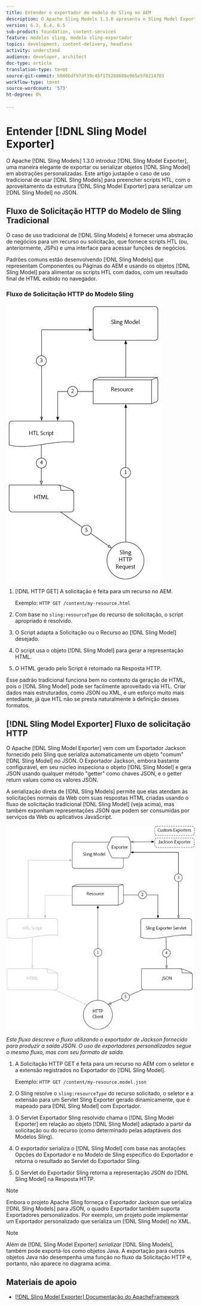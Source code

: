 ```yaml
---
title: Entender o exportador de modelo do Sling no AEM
description: O Apache Sling Models 1.3.0 apresenta o Sling Model Exporter, uma maneira elegante de exportar ou serializar objetos do Sling Model em abstrações personalizadas. Este artigo justapõe o caso de uso tradicional de usar Modelos do Sling para preencher scripts HTL, com o aproveitamento da estrutura do Exportador do Modelo do Sling para serializar um Modelo do Sling em JSON.
version: 6.3, 6.4, 6.5
sub-product: foundation, content-services
feature: modelos sling, modelo sling-exportador
topics: development, content-delivery, headless
activity: understand
audience: developer, architect
doc-type: article
translation-type: tm+mt
source-git-commit: b040bdf97df39c45f175288608e965e5f0214703
workflow-type: tm+mt
source-wordcount: '573'
ht-degree: 0%

---
```



# Entender [!DNL Sling Model Exporter]

O Apache [!DNL Sling Models] 1.3.0 introduz [!DNL Sling Model Exporter], uma maneira elegante de exportar ou serializar objetos [!DNL Sling Model] em abstrações personalizadas. Este artigo justapõe o caso de uso tradicional de usar [!DNL Sling Models] para preencher scripts HTL, com o aproveitamento da estrutura [!DNL Sling Model Exporter] para serializar um [!DNL Sling Model] no JSON.

## Fluxo de Solicitação HTTP do Modelo de Sling Tradicional

O caso de uso tradicional de [!DNL Sling Models] é fornecer uma abstração de negócios para um recurso ou solicitação, que fornece scripts HTL (ou, anteriormente, JSPs) e uma interface para acessar funções de negócios.

Padrões comuns estão desenvolvendo [!DNL Sling Models] que representam Componentes ou Páginas do AEM e usando os objetos [!DNL Sling Model] para alimentar os scripts HTL com dados, com um resultado final de HTML exibido no navegador.

### Fluxo de Solicitação HTTP do Modelo Sling

![Fluxo de solicitação do modelo Sling](./assets/understand-sling-model-exporter/sling-model-request-flow.png)

1. [!DNL HTTP GET] A solicitação é feita para um recurso no AEM.

   Exemplo: `HTTP GET /content/my-resource.html`

1. Com base no `sling:resourceType` do recurso de solicitação, o script apropriado é resolvido.

1. O Script adapta a Solicitação ou o Recurso ao [!DNL Sling Model] desejado.

1. O script usa o objeto [!DNL Sling Model] para gerar a representação HTML.

1. O HTML gerado pelo Script é retornado na Resposta HTTP.

Esse padrão tradicional funciona bem no contexto da geração de HTML, pois o [!DNL Sling Model] pode ser facilmente aproveitado via HTL. Criar dados mais estruturados, como JSON ou XML, é um esforço muito mais entediante, já que HTL não se presta naturalmente à definição desses formatos.

## [!DNL Sling Model Exporter] Fluxo de solicitação HTTP

O Apache [!DNL Sling Model Exporter] vem com um Exportador Jackson fornecido pelo Sling que serializa automaticamente um objeto &quot;comum&quot; [!DNL Sling Model] no JSON. O Exportador Jackson, embora bastante configurável, em seu núcleo inspeciona o objeto [!DNL Sling Model] e gera JSON usando qualquer método &quot;getter&quot; como chaves JSON, e o getter return values como os valores JSON.

A serialização direta de [!DNL Sling Models] permite que elas atendam às solicitações normais da Web com suas respostas HTML criadas usando o fluxo de solicitação tradicional [!DNL Sling Model] (veja acima), mas também exponham representações JSON que podem ser consumidas por serviços da Web ou aplicativos JavaScript.

![Fluxo de Solicitação HTTP do Exportador do Modelo Sling](./assets/understand-sling-model-exporter/sling-model-exporter-request-flow.png)

*Este fluxo descreve o fluxo utilizando o exportador de Jackson fornecido para produzir a saída JSON. O uso de exportadores personalizados segue o mesmo fluxo, mas com seu formato de saída.*

1. A Solicitação HTTP GET é feita para um recurso no AEM com o seletor e a extensão registrados no Exportador do [!DNL Sling Model].

   Exemplo: `HTTP GET /content/my-resource.model.json`

1. O Sling resolve o `sling:resourceType` do recurso solicitado, o seletor e a extensão para um Servlet Sling Exporter gerado dinamicamente, que é mapeado para [!DNL Sling Model] com Exportador.
1. O Servlet Exportador Sling resolvido chama o [!DNL Sling Model Exporter] em relação ao objeto [!DNL Sling Model] adaptado a partir da solicitação ou do recurso (como determinado pelas adaptáveis dos Modelos Sling).
1. O exportador serializa o [!DNL Sling Model] com base nas anotações Opções do Exportador e no Modelo de Sling específico do Exportador e retorna o resultado ao Servlet do Exportador Sling.
1. O Servlet do Exportador Sling retorna a representação JSON do [!DNL Sling Model] na Resposta HTTP.

>[!NOTE]
>
>Embora o projeto Apache Sling forneça o Exportador Jackson que serializa [!DNL Sling Models] para JSON, o quadro Exportador também suporta Exportadores personalizados. Por exemplo, um projeto pode implementar um Exportador personalizado que serializa um [!DNL Sling Model] no XML.

>[!NOTE]
>
>Além de [!DNL Sling Model Exporter] *serializar* [!DNL Sling Models], também pode exportá-los como objetos Java. A exportação para outros objetos Java não desempenha uma função no fluxo da Solicitação HTTP e, portanto, não aparece no diagrama acima.

## Materiais de apoio

* [ [!DNL Sling Model Exporter] Documentação do ApacheFramework](https://sling.apache.org/documentation/bundles/models.html#exporter-framework-since-130)
